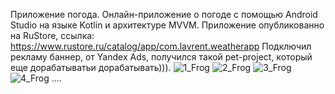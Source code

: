 Приложение погода.
Онлайн-приложение о погоде с помощью Android Studio на языке Kotlin и архитектуре MVVM.
Приложение опубликованно на RuStore, 
ссылка: https://www.rustore.ru/catalog/app/com.lavrent.weatherapp
Подключил рекламу баннер, от Yandex Ads, получился такой pet-project, который еще дорабатыватьи дорабатывать))).
![1_Frog](https://github.com/gipnozhard/WeatherApp/assets/71705375/56170893-bdd9-4df4-afeb-1052a7d8bf4e) ![2_Frog](https://github.com/gipnozhard/WeatherApp/assets/71705375/59d5378e-1796-46eb-8074-5967f17bd49b) ![3_Frog](https://github.com/gipnozhard/WeatherApp/assets/71705375/4083dea5-c582-4dc6-a500-719bf0169451) ![4_Frog](https://github.com/gipnozhard/WeatherApp/assets/71705375/ced51841-8c0c-48a6-91b3-8b02aa119807)
....
